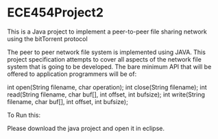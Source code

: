 ECE454Project2
==============

This is a Java project to implement a peer-to-peer file sharing network using the bitTorrent protocol

The peer to peer network file system is implemented using JAVA. This project specification attempts to cover all aspects of the network file system that is going to be developed. The bare minimum API that will be offered to application programmers will be of: 

int open(String filename, char operation);
int close(String filename);
int read(String filename, char buf[], int offset, int bufsize);
int write(String filename, char buf[], int offset, int bufsize);

To Run this:

Please download the java project and open it in eclipse.
